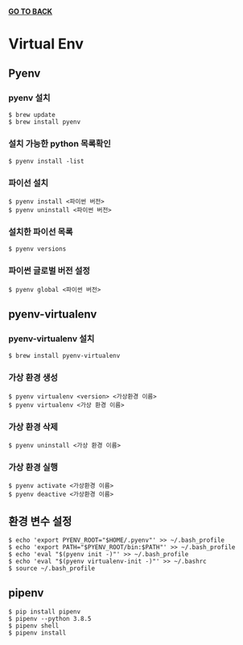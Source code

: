 #### [GO TO BACK](../README.md)

# Virtual Env

## Pyenv

### pyenv 설치
```shell
$ brew update
$ brew install pyenv
```

### 설치 가능한 python 목록확인
```shell
$ pyenv install -list
```

### 파이선 설치
```shell
$ pyenv install <파이썬 버전>
$ pyenv uninstall <파이썬 버전>
```

### 설치한 파이선 목록
```shell
$ pyenv versions
```

### 파이썬 글로벌 버전 설정
```shell
$ pyenv global <파이썬 버전>
```

## pyenv-virtualenv
### pyenv-virtualenv 설치
```shell
$ brew install pyenv-virtualenv
```

### 가상 환경 생성
```shell
$ pyenv virtualenv <version> <가상환경 이름>
$ pyenv virtualenv <가상 환경 이름>
```

### 가상 환경 삭제
```shell
$ pyenv uninstall <가상 환경 이름>
```

### 가상 환경 실행
```shell
$ pyenv activate <가상환경 이름>
$ pyenv deactive <가상환경 이름>
```

## 환경 변수 설정
```shell
$ echo 'export PYENV_ROOT="$HOME/.pyenv"' >> ~/.bash_profile
$ echo 'export PATH="$PYENV_ROOT/bin:$PATH"' >> ~/.bash_profile
$ echo 'eval "$(pyenv init -)"' >> ~/.bash_profile
$ echo 'eval "$(pyenv virtualenv-init -)"' >> ~/.bashrc
$ source ~/.bash_profile
```

## pipenv
```shell
$ pip install pipenv
$ pipenv --python 3.8.5
$ pipenv shell
$ pipenv install
```